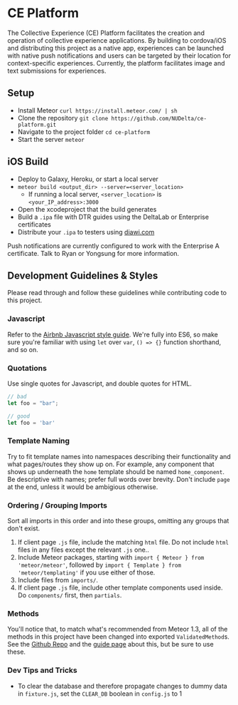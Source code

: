 # CE Platform
The Collective Experience (CE) Platform facilitates the creation and operation of collective experience applications. By building to cordova/iOS and distributing this project as a native app, experiences can be launched with native push notifications and users can be targeted by their location for context-specific experiences. Currently, the platform facilitates image and text submissions for experiences.

## Setup
- Install Meteor `curl https://install.meteor.com/ | sh`
- Clone the repository `git clone https://github.com/NUDelta/ce-platform.git`
- Navigate to the project folder `cd ce-platform`
- Start the server `meteor`

## iOS Build
- Deploy to Galaxy, Heroku, or start a local server
- `meteor build <output_dir> --server=<server_location>`
  - If running a local server, `<server_location>` is `<your_IP_address>:3000`
- Open the xcodeproject that the build generates
- Build a `.ipa` file with DTR guides using the DeltaLab or Enterprise certificates
- Distribute your `.ipa` to testers using [diawi.com](www.diawi.com)

Push notifications are currently configured to work with the Enterprise A certificate. Talk to Ryan or Yongsung for more information.

## Development Guidelines & Styles
Please read through and follow these guidelines while contributing code to this project.

### Javascript
Refer to the [Airbnb Javascript style guide](https://github.com/airbnb/javascript). We're fully into ES6, so make sure you're familiar with using `let` over `var`, `() => {}` function shorthand, and so on.


### Quotations
Use single quotes for Javascript, and double quotes for HTML.

```js
// bad
let foo = "bar";

// good
let foo = 'bar'
```

### Template Naming
Try to fit template names into namespaces describing their functionality and what pages/routes they show up on.
For example, any component that shows up underneath the `home` template should be named `home_component`. Be
descriptive with names; prefer full words over brevity. Don't include `page` at the end, unless it would be ambigious
otherwise.

### Ordering / Grouping Imports
Sort all imports in this order and into these groups, omitting any groups that don't exist.

1. If client page `.js` file, include the matching `html` file. Do not include `html` files in any files except the relevant `.js` one..
2. Include Meteor packages, starting with `import { Meteor } from 'meteor/meteor'`, followed by
   `import { Template } from 'meteor/templating'` if you use either of those.
3. Include files from `imports/`.
4. If client page `.js` file, include other template components used inside. Do `components/` first, then `partials`.

### Methods
You'll notice that, to match what's recommended from Meteor 1.3, all of the methods in this project have been changed into exported `ValidatedMethod`s. See the [Github Repo](https://github.com/meteor/validated-method/) and the [guide page](http://guide.meteor.com/methods.html) about this, but be sure to use these.

### Dev Tips and Tricks
- To clear the database and therefore propagate changes to dummy data in `fixture.js`, set the `CLEAR_DB` boolean in `config.js` to 1
